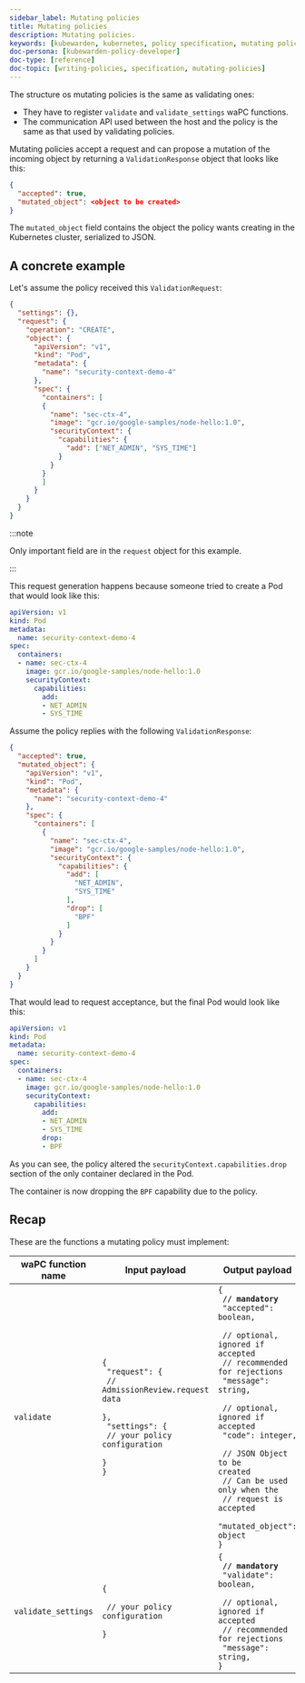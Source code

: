 ```yaml
---
sidebar_label: Mutating policies
title: Mutating policies
description: Mutating policies.
keywords: [kubewarden, kubernetes, policy specification, mutating policies]
doc-persona: [kubewarden-policy-developer]
doc-type: [reference]
doc-topic: [writing-policies, specification, mutating-policies]
---
```


<head>
  <link rel="canonical" href="https://docs.kubewarden.io/reference/spec/mutating-policies"/>
</head>

The structure os mutating policies is the same as validating ones:

- They have to register `validate` and `validate_settings` waPC functions.
- The communication API used between the host and the policy is the same as
  that used by validating policies.

Mutating policies accept a request and can propose a mutation of the incoming
object by returning a `ValidationResponse` object that looks like this:

```json
{
  "accepted": true,
  "mutated_object": <object to be created>
}
```

The `mutated_object` field contains the object the policy wants creating
in the Kubernetes cluster, serialized to JSON.

## A concrete example

Let's assume the policy received this `ValidationRequest`:

```json
{
  "settings": {},
  "request": {
    "operation": "CREATE",
    "object": {
      "apiVersion": "v1",
      "kind": "Pod",
      "metadata": {
        "name": "security-context-demo-4"
      },
      "spec": {
        "containers": [
        {
          "name": "sec-ctx-4",
          "image": "gcr.io/google-samples/node-hello:1.0",
          "securityContext": {
            "capabilities": {
              "add": ["NET_ADMIN", "SYS_TIME"]
            }
          }
        }
        ]
      }
    }
  }
}
```

:::note

Only important field are in the `request` object for this example.

:::

This request generation happens because someone tried to create a Pod that
would look like this:

```yaml
apiVersion: v1
kind: Pod
metadata:
  name: security-context-demo-4
spec:
  containers:
  - name: sec-ctx-4
    image: gcr.io/google-samples/node-hello:1.0
    securityContext:
      capabilities:
        add:
        - NET_ADMIN
        - SYS_TIME
```

Assume the policy replies with the following `ValidationResponse`:

```json
{
  "accepted": true,
  "mutated_object": {
    "apiVersion": "v1",
    "kind": "Pod",
    "metadata": {
      "name": "security-context-demo-4"
    },
    "spec": {
      "containers": [
        {
          "name": "sec-ctx-4",
          "image": "gcr.io/google-samples/node-hello:1.0",
          "securityContext": {
            "capabilities": {
              "add": [
                "NET_ADMIN",
                "SYS_TIME"
              ],
              "drop": [
                "BPF"
              ]
            }
          }
        }
      ]
    }
  }
}
```

That would lead to request acceptance, but the final Pod would look like this:

```yaml
apiVersion: v1
kind: Pod
metadata:
  name: security-context-demo-4
spec:
  containers:
  - name: sec-ctx-4
    image: gcr.io/google-samples/node-hello:1.0
    securityContext:
      capabilities:
        add:
        - NET_ADMIN
        - SYS_TIME
        drop:
        - BPF
```

As you can see, the policy altered the `securityContext.capabilities.drop`
section of the only container declared in the Pod.

The container is now dropping the `BPF` capability due to the policy.

## Recap

These are the functions a mutating policy must implement:

| **waPC function name** | **Input payload** | **Output payload** |
|-|-|-|
| `validate` | <code>\{<br/>  "request": \{<br/>    // AdmissionReview.request data<br/>  \},<br/>  "settings": \{<br/>    // your policy configuration<br/>  \}<br/>\}</code> | <code>\{<br/>  **// mandatory**<br/>  "accepted": boolean,<br/><br/>  // optional, ignored if accepted<br/>  // recommended for rejections<br/>  "message": string,<br/><br/>  // optional, ignored if accepted<br/>  "code": integer, <br/><br/>  // JSON Object to be created<br/>  // Can be used only when the<br/>  // request is accepted<br/>  "mutated_object": object<br/>\}</code> |
| `validate_settings` | <code>\{<br/><br/>  // your policy configuration<br/><br/>\}</code> | <code>\{<br/>  **// mandatory**<br/>  "validate": boolean,<br/><br/>  // optional, ignored if accepted<br/>  // recommended for rejections<br/>  "message": string,<br/>\}</code> |
